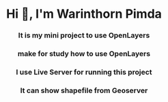 <h1 align="center">Hi 👋, I'm Warinthorn Pimda</h1>
<h3 align="center">It is my mini project to use OpenLayers</h3>
<h3 align="center">make for study how to use OpenLayers</h3>
<h3 align="center">I use Live Server for running this project</h3>
<h3 align="center">It can show shapefile from Geoserver</h3>
